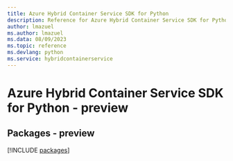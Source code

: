 ```yaml
---
title: Azure Hybrid Container Service SDK for Python
description: Reference for Azure Hybrid Container Service SDK for Python
author: lmazuel
ms.author: lmazuel
ms.data: 08/09/2023
ms.topic: reference
ms.devlang: python
ms.service: hybridcontainerservice
---
```

# Azure Hybrid Container Service SDK for Python - preview
## Packages - preview
[!INCLUDE [packages](hybrid-container-service-index.md)]